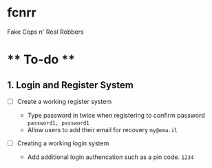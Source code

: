 # fcnrr
Fake Cops n' Real Robbers

#  ** To-do **

## 1. Login and Register System
- [ ] Create a working register system
  - Type password in twice when registering to confirm password ``` password1, password1 ```
  - Allow users to add their email for recovery ``` my@ema.il ```
  
- [ ] Creating a working login system
  - Add additional login authencation such as a pin code. ``` 1234 ```
